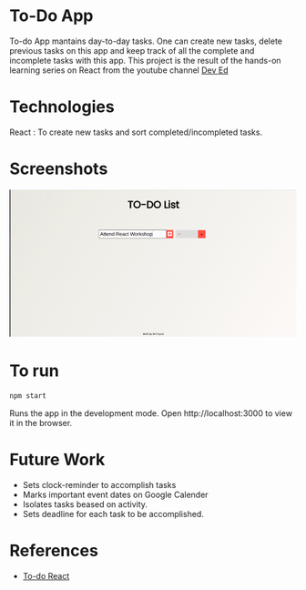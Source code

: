 # To-Do App

To-do App mantains day-to-day tasks. One can create new tasks, delete previous tasks on this app and keep track of all the complete and incomplete tasks with this app.
This project is the result of the hands-on learning series on React from the youtube channel [Dev Ed](https://www.youtube.com/watch?v=pCA4qpQDZD8)

# Technologies

React : To create new tasks and sort completed/incompleted tasks. 

# Screenshots

![screenshots of to-do app](./todo-react.gif)

# To run
```bash
npm start
```
Runs the app in the development mode.
Open http://localhost:3000 to view it in the browser.

# Future Work

* Sets clock-reminder to accomplish tasks 
* Marks important event dates on Google Calender
* Isolates tasks beased on activity.
* Sets deadline for each task to be accomplished.

# References

* [To-do React](https://www.youtube.com/watch?v=pCA4qpQDZD8)